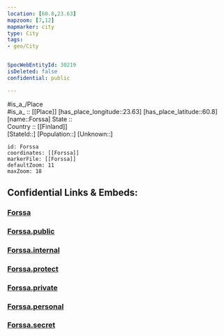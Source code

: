 ```yaml
---
location: [60.8,23.63] 
mapzoom: [7,12] 
mapmarker: city 
type: City
tags:
- geo/City


SpocWebEntityId: 30219
isDeleted: false
confidential: public

---
```

#is_a_/Place  
#is_a_ :: [[Place]] 
[has_place_longitude::23.63] 
[has_place_latitude::60.8] 
[name::Forssa] 
State ::  
Country :: [[Finland]]  
[StateId::] 
[Population::] 
[Unknown::] 


```leaflet
id: Forssa
coordinates: [[Forssa]] 
markerFile: [[Forssa]] 
defaultZoom: 11 
maxZoom: 18
```


## Confidential Links & Embeds: 

### [Forssa](/_Standards/Earth/Continent/Europe/Europe~North/Finland/Provinces~Finland/Western_Finland/counties~Western_Finland/Kanta-Häme/City/Forssa.md) 

### [Forssa.public](/_public/Earth/Continent/Europe/Europe~North/Finland/Provinces~Finland/Western_Finland/counties~Western_Finland/Kanta-Häme/City/Forssa.public.md) 

### [Forssa.internal](/_internal/Earth/Continent/Europe/Europe~North/Finland/Provinces~Finland/Western_Finland/counties~Western_Finland/Kanta-Häme/City/Forssa.internal.md) 

### [Forssa.protect](/_protect/Earth/Continent/Europe/Europe~North/Finland/Provinces~Finland/Western_Finland/counties~Western_Finland/Kanta-Häme/City/Forssa.protect.md) 

### [Forssa.private](/_private/Earth/Continent/Europe/Europe~North/Finland/Provinces~Finland/Western_Finland/counties~Western_Finland/Kanta-Häme/City/Forssa.private.md) 

### [Forssa.personal](/_personal/Earth/Continent/Europe/Europe~North/Finland/Provinces~Finland/Western_Finland/counties~Western_Finland/Kanta-Häme/City/Forssa.personal.md) 

### [Forssa.secret](/_secret/Earth/Continent/Europe/Europe~North/Finland/Provinces~Finland/Western_Finland/counties~Western_Finland/Kanta-Häme/City/Forssa.secret.md)

